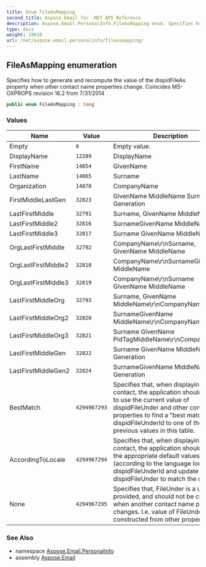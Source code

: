 ```yaml
---
title: Enum FileAsMapping
second_title: Aspose.Email for .NET API Reference
description: Aspose.Email.PersonalInfo.FileAsMapping enum. Specifies how to generate and recompute the value of the dispidFileAs property when other contact name properties change. Coincides MSOXPROPS revision 16.2 from 7/31/2014
type: docs
weight: 19610
url: /net/aspose.email.personalinfo/fileasmapping/
---
```

## FileAsMapping enumeration

Specifies how to generate and recompute the value of the dispidFileAs property when other contact name properties change. Coincides MS-OXPROPS revision 16.2 from 7/31/2014

```csharp
public enum FileAsMapping : long
```

### Values

| Name | Value | Description |
| --- | --- | --- |
| Empty | `0` | Empty value. |
| DisplayName | `12289` | DisplayName |
| FirstName | `14854` | GivenName |
| LastName | `14865` | Surname |
| Organization | `14870` | CompanyName |
| FirstMiddleLastGen | `32823` | GivenName MiddleName Surname Generation |
| LastFirstMiddle | `32791` | Surname, GivenName MiddleName |
| LastFirstMiddle2 | `32816` | SurnameGivenName MiddleName |
| LastFirstMiddle3 | `32817` | Surname GivenName MiddleName |
| OrgLastFirstMiddle | `32792` | CompanyName\r\nSurname, GivenName MiddleName |
| OrgLastFirstMiddle2 | `32818` | CompanyName\r\nSurnameGivenName MiddleName |
| OrgLastFirstMiddle3 | `32819` | CompanyName\r\nSurname GivenName MiddleName |
| LastFirstMiddleOrg | `32793` | Surname, GivenName MiddleName\r\nCompanyName |
| LastFirstMiddleOrg2 | `32820` | SurnameGivenName MiddleName\r\nCompanyName |
| LastFirstMiddleOrg3 | `32821` | Surname GivenName PidTagMiddleName\r\nCompanyName |
| LastFirstMiddleGen | `32822` | Surname GivenName MiddleName Generation |
| LastFirstMiddleGen2 | `32824` | SurnameGivenName MiddleName Generation |
| BestMatch | `4294967293` | Specifies that, when displaying the contact, the application should attempt to use the current value of dispidFileUnder and other contact properties to find a "best match" for dispidFileUnderId to one of the previous values in this table. |
| AccordingToLocale | `4294967294` | Specifies that, when displaying the contact, the application should choose the appropriate default values (according to the language locale) for dispidFileUnderId and update dispidFileUnder to match the choice. |
| None | `4294967295` | Specifies that, FileUnder is a user-provided, and should not be changed when another contact name property changes. I.e. value of FileUnder is not constructed from other properties. |

### See Also

* namespace [Aspose.Email.PersonalInfo](../../aspose.email.personalinfo/)
* assembly [Aspose.Email](../../)


